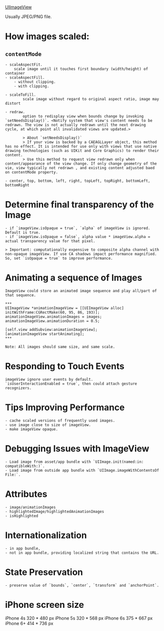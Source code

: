 [UIImageView](https://developer.apple.com/reference/uikit/uiimageview)

Usually JPEG/PNG file.

# How images scaled:

## `contentMode`

	- scaleAspectFit.
		scale image until it touches first boundary (width/height) of container
	- scaleAspectFill.
		- without clipping.
		- with clipping.

	- scaleToFill.
			scale image without regard to original aspect ratio, image may distort

	- redraw.
			option to redisplay view when bounds change by invoking `setNeedsDisplay()`. <Notify system that view's content needs to be redrawn. The view is not actually redrawn until the next drawing cycle, at which point all invalidated views are updated.>

			> About `setNeedsDisplay()`
			> If your view is backed by a CAEAGLLayer object, this method has no effect. It is intended for use only with views that use native drawing technologies (such as UIKit and Core Graphics) to render their content.
			> Use this method to request view redrawn only when content/appearance of the view change. If only change geometry of the vie, view typically not redrawn , and existing content adjusted baed on contentMode property.

	- center, top, bottom, left, right, topLeft, topRight, bottomLeft, bottomRight

# Determine final transparency of the Image

	- if `imageView.isOpaque = true`, `alpha` of imageView is ignored. Default is true.
	- if `imageView.isOpaque = false`, alpha value * imageView.alpha = actual transparency value for that pixel.

	> Important: computationally expensive to composite alpha channel with non-opaque imageView. If use CA shadows impact performance magnified. So, set `isOpaque = true` to improve performance.

# Animating a sequence of Images

	ImageView could store an animated image sequence and play all/part of that sequence.
	
	***
	UIImageView *animationImageView = [[UIImageView alloc] initWithFrame:CGRectMake(60, 95, 86, 193)];
    animationImageView.animationImages = images;
    animationImageView.animationDuration = 0.5;

    [self.view addSubview:animationImageView];
    [animationImageView startAnimating];
	***

	Note: All images should same size, and same scale.

# Responding to Touch Events

	imageView ignore user events by default.
	`isUserInteractionEnabled = true`, then could attach gesture recognizers.

# Tips Improving Performance

	- cache scaled versions of frequently used images.
	- use image close to size of imageView.
	- make imageView opaque.

# Debugging Issues with ImageView

	- Load image from asset/app bundle with `UIImage.init(named:​in:​compatible​With:​)`.
	- Load image from outside app bundle with `UIImage.image​With​Contents​Of​File:`.

# Attributes

	- image/animationImages
	- highlightedImage/highlightedAnimationImages
	- isHighlighted

# Internationalization

	- in app bundle,
	- not in app bundle, providing localized string that contains the URL.

# State Preservation

	- preserve value of `bounds`, `center`, `transform` and `anchorPoint`.


# iPhone screen size

iPhone 4s 320 * 480 px
iPhone 5s 320 * 568 px
iPhone 6s 375 * 667 px
iPhone 6+ 414 * 736 px
